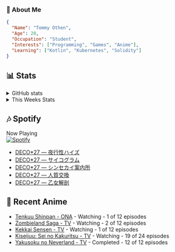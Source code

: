 ### 👋 About Me
```json
{
  "Name": "Tommy Othen",
  "Age": 20,
  "Occupation": "Student",
  "Interests": ["Programming", "Games", "Anime"],
  "Learning": ["Kotlin", "Kubernetes", "Solidity"]
}
```

## 📊 Stats
<details>
  <summary>GitHub stats</summary>
  <a href="https://github.com/anuraghazra/github-readme-stats">
    <img src="https://github-readme-stats.vercel.app/api?username=DaSushiAsian&show_icons=true&count_private=true&hide=prs,issues">
  </a>
</details>

<details>
  <summary>This Weeks Stats</summary>
  <a href="https://github.com/anuraghazra/github-readme-stats">
    <img src="https://github-readme-stats.vercel.app/api/wakatime?username=DaSushiAsian&cache_seconds=1800&custom_title=Top Languages">
  </a>
</details>

## 🎶 Spotify
Now Playing\
[![Spotify](https://novatorem-dasushiasian.vercel.app/api/spotify)](https://open.spotify.com/user/g90805640970)
<!-- LASTFM:START -->
* [DECO*27 — 夜行性ハイズ](https://www.last.fm/music/DECO*27/_/%E5%A4%9C%E8%A1%8C%E6%80%A7%E3%83%8F%E3%82%A4%E3%82%BA)
* [DECO*27 — サイコグラム](https://www.last.fm/music/DECO*27/_/%E3%82%B5%E3%82%A4%E3%82%B3%E3%82%B0%E3%83%A9%E3%83%A0)
* [DECO*27 — シンセカイ案内所](https://www.last.fm/music/DECO*27/_/%E3%82%B7%E3%83%B3%E3%82%BB%E3%82%AB%E3%82%A4%E6%A1%88%E5%86%85%E6%89%80)
* [DECO*27 — 人質交換](https://www.last.fm/music/DECO*27/_/%E4%BA%BA%E8%B3%AA%E4%BA%A4%E6%8F%9B)
* [DECO*27 — 乙女解剖](https://www.last.fm/music/DECO*27/_/%E4%B9%99%E5%A5%B3%E8%A7%A3%E5%89%96)<!-- LASTFM:END -->

## 🗻 Recent Anime
<!-- ANIME-LIST:START -->
* [Tenkuu Shinpan - ONA](https://myanimelist.net/anime/43690/Tenkuu_Shinpan) - Watching - 1 of 12 episodes
* [Zombieland Saga - TV](https://myanimelist.net/anime/37976/Zombieland_Saga) - Watching - 2 of 12 episodes
* [Kekkai Sensen - TV](https://myanimelist.net/anime/24439/Kekkai_Sensen) - Watching - 1 of 12 episodes
* [Kiseijuu: Sei no Kakuritsu - TV](https://myanimelist.net/anime/22535/Kiseijuu__Sei_no_Kakuritsu) - Watching - 19 of 24 episodes
* [Yakusoku no Neverland - TV](https://myanimelist.net/anime/37779/Yakusoku_no_Neverland) - Completed - 12 of 12 episodes<!-- ANIME-LIST:END -->

